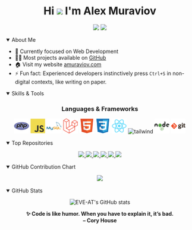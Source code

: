 <h1 align="center">Hi <img src="https://user-images.githubusercontent.com/44104676/173990923-48b66056-0bff-472a-b5bf-faab4146e950.gif" height="40"> I'm Alex Muraviov</h1>

<p align="center">
    <img src="https://img.shields.io/badge/Focus-Web%20Development-C2FFC7?style=flat" />
    <img src="https://img.shields.io/badge/Focus-AI%20Development-CB9DF0?style=flat" />
</p>

<details open>
<summary>About Me</summary>
<ul>
<li>🌱 Currently focused on Web Development</li>
<li>👨‍💻 Most projects available on <a href="https://github.com/eve-at">GitHub</a></li>
<li>🏠 Visit my website <a href="https://amuraviov.com">amuraviov.com</a></li>
<li>⚡ Fun fact: Experienced developers instinctively press <code>Ctrl+S</code> in non-digital contexts, like writing on paper.</li>
</ul>
</details>

<details open>
<summary>Skills & Tools</summary>
<h3 align="center">Languages & Frameworks</h3>
<p align="center">
    <img src="https://raw.githubusercontent.com/devicons/devicon/master/icons/php/php-original.svg" title="PHP" alt="php" width="40" height="40"/>
    <img src="https://raw.githubusercontent.com/devicons/devicon/master/icons/javascript/javascript-original.svg"  title="JavaScript" alt="javascript" width="40" height="40"/>
    <img src="https://github.com/devicons/devicon/raw/master/icons/mysql/mysql-original-wordmark.svg" title="MySQL" alt="MySQL" width="40" height="40" style="max-width: 100%;">
    <img src="https://raw.githubusercontent.com/devicons/devicon/master/icons/laravel/laravel-original.svg" title="Laravel" alt="laravel" width="40" height="40"/>
    <img src="https://raw.githubusercontent.com/devicons/devicon/master/icons/html5/html5-original.svg" title="HTML5" alt="html5" width="40" height="40"/>
    <img src="https://raw.githubusercontent.com/devicons/devicon/master/icons/css3/css3-original.svg" title="CSS3" alt="css3" width="40" height="40"/>
    <img src="https://raw.githubusercontent.com/devicons/devicon/master/icons/react/react-original.svg" title="React" alt="react" width="40" height="40"/>
    <img src="https://www.vectorlogo.zone/logos/tailwindcss/tailwindcss-icon.svg" title="Tailwind" alt="tailwind" width="40" height="40"/>
    <img src="https://github.com/devicons/devicon/raw/master/icons/nodejs/nodejs-original-wordmark.svg" title="NodeJS" alt="NodeJS" width="40" height="40" style="max-width: 100%;">
    <img src="https://github.com/devicons/devicon/raw/master/icons/git/git-original-wordmark.svg" title="Git" width="40" height="40" style="max-width: 100%;">
</p>
</details>

<details open>
<summary>Top Repositories</summary>
<p align="center">
    <a href="https://github.com/eve-at/telegram-post">
        <img src="https://github-readme-stats.vercel.app/api/pin/?username=eve-at&repo=telegram-post&theme=dark&title_color=C2FFC7&icon_color=CB9DF0&text_color=ffffff&bg_color=000001" />
    </a>
    <a href="https://github.com/eve-at/youtube-mp3">
        <img src="https://github-readme-stats.vercel.app/api/pin/?username=eve-at&repo=youtube-mp3&theme=dark&title_color=C2FFC7&icon_color=CB9DF0&text_color=ffffff&bg_color=000001" />
    </a>
    <a href="https://github.com/eve-at/openai-image-generator">
        <img src="https://github-readme-stats.vercel.app/api/pin/?username=eve-at&repo=openai-image-generator&theme=dark&title_color=C2FFC7&icon_color=CB9DF0&text_color=ffffff&bg_color=000001" />
    </a>
    <a href="https://github.com/eve-at/openai-voice-telegram">
        <img src="https://github-readme-stats.vercel.app/api/pin/?username=eve-at&repo=openai-voice-telegram&theme=dark&title_color=C2FFC7&icon_color=CB9DF0&text_color=ffffff&bg_color=000001" />
    </a>
    <a href="https://github.com/eve-at/online-store-node-express-postgres">
        <img src="https://github-readme-stats.vercel.app/api/pin/?username=eve-at&repo=online-store-node-express-postgres&theme=dark&title_color=C2FFC7&icon_color=CB9DF0&text_color=ffffff&bg_color=000001" />
    </a>
    <a href="https://github.com/eve-at/url-shortener-mern">
        <img src="https://github-readme-stats.vercel.app/api/pin/?username=eve-at&repo=url-shortener-mern&theme=dark&title_color=C2FFC7&icon_color=CB9DF0&text_color=ffffff&bg_color=010001" />
    </a>
</p>
</details>

<details open>
<summary>GitHub Contribution Chart</summary>
<p align="center">
    <img src="https://github-readme-activity-graph.vercel.app/graph?username=eve-at&theme=github-compact&area=true&hide_border=true&custom_title=Contribution%20Graph&bg_color=000000&color=C2FFC7&line=CB9DF0&point=C2FFC7&area_color=CB9DF0" />
</p>
</details>

<details open>
<summary>GitHub Stats</summary>
<p align="center">
    <img src="https://github-readme-stats-git-masterrstaa-rickstaa.vercel.app/api?username=eve-at&show_icons=true&theme=dark&title_color=C2FFC7&icon_color=CB9DF0&text_color=ffffff&bg_color=000000" alt="EVE-AT's GitHub stats" />
</p>
</details>

<div align="center">
<p><strong>✨ Code is like humor. When you have to explain it, it’s bad. <br>– Cory House</strong></p>
</div>
